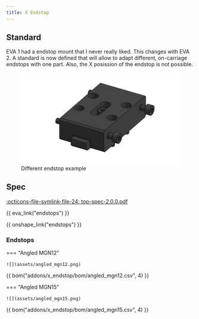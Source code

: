 ```yaml
---
title: X Endstop
---
```


## Standard

EVA 1 had a endstop mount that I never really liked. This changes with EVA 2. A standard is now defined that will allow to adapt different, on-carriage endstops with one part. Also, the X posission of the endstop is not possible.

<figure>
  <img src="assets/x_endstop.gif" width="640" />
  <figcaption>Different endstop example</figcaption>
</figure>

## Spec

[:octicons-file-symlink-file-24: top-spec-2.0.0.pdf](../assets/top-spec-2.0.0.pdf)

{{ eva_link("endstops") }}

{{ onshape_link("endstops") }}

### Endstops

=== "Angled MGN12"

    ![](assets/angled_mgn12.png)

{{ bom("addons/x_endstop/bom/angled_mgn12.csv", 4) }}

=== "Angled MGN15"

    ![](assets/angled_mgn15.png)

{{ bom("addons/x_endstop/bom/angled_mgn15.csv", 4) }}
